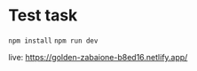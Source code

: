# Test task

```npm install```
```npm run dev```

live: https://golden-zabaione-b8ed16.netlify.app/
